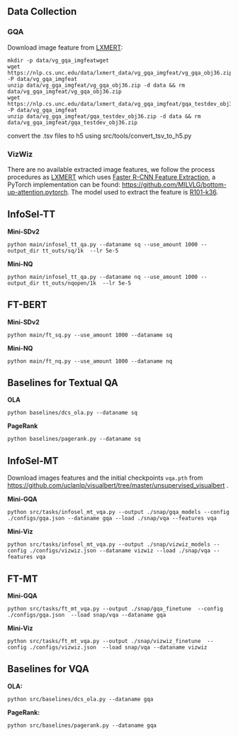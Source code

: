 ## Data Collection

### GQA

Download image feature from [LXMERT](https://github.com/airsplay/lxmert):

```
mkdir -p data/vg_gqa_imgfeatwget
wget https://nlp.cs.unc.edu/data/lxmert_data/vg_gqa_imgfeat/vg_gqa_obj36.zip -P data/vg_gqa_imgfeat
unzip data/vg_gqa_imgfeat/vg_gqa_obj36.zip -d data && rm data/vg_gqa_imgfeat/vg_gqa_obj36.zip
wget https://nlp.cs.unc.edu/data/lxmert_data/vg_gqa_imgfeat/gqa_testdev_obj36.zip -P data/vg_gqa_imgfeat
unzip data/vg_gqa_imgfeat/gqa_testdev_obj36.zip -d data && rm data/vg_gqa_imgfeat/gqa_testdev_obj36.zip
``` 

convert the .tsv files to h5 using src/tools/convert_tsv_to_h5.py

### VizWiz

There are no available extracted image features, we follow the process procedures as  [LXMERT](https://github.com/airsplay/lxmert) which uses [Faster R-CNN Feature Extraction](https://github.com/airsplay/lxmert?tab=readme-ov-file#faster-r-cnn-feature-extraction), a PyTorch implementation can be found: https://github.com/MILVLG/bottom-up-attention.pytorch. The model used to extract the feature is [R101-k36](https://awma1-my.sharepoint.com/:u:/g/personal/yuz_l0_tn/EUKhQ3hSRv9JrrW64qpNLSIBGoOjEGCkF8zvgBP9gKax-w?download=1).



## InfoSel-TT
**Mini-SDv2**
```
python main/infosel_tt_qa.py --dataname sq --use_amount 1000 --output_dir tt_outs/sq/1k  --lr 5e-5 
```

**Mini-NQ**

```
python main/infosel_tt_qa.py --dataname nq --use_amount 1000 --output_dir tt_outs/nqopen/1k  --lr 5e-5 
```

## FT-BERT

**Mini-SDv2**
```
python main/ft_sq.py --use_amount 1000 --dataname sq
```

**Mini-NQ**
```
python main/ft_nq.py --use_amount 1000 --dataname nq
```

## Baselines for Textual QA


**OLA**
```
python baselines/dcs_ola.py --dataname sq
```

**PageRank**
```
python baselines/pagerank.py --dataname sq
```

## InfoSel-MT

Download images features and the initial checkpoints `vqa.pth` from https://github.com/uclanlp/visualbert/tree/master/unsupervised_visualbert .

**Mini-GQA**

```
python src/tasks/infosel_mt_vqa.py --output ./snap/gqa_models --config ./configs/gqa.json --dataname gqa --load ./snap/vqa --features vqa 
```

**Mini-Viz**

```
python src/tasks/infosel_mt_vqa.py --output ./snap/vizwiz_models --config ./configs/vizwiz.json --dataname vizwiz --load ./snap/vqa --features vqa 
```

## FT-MT

**Mini-GQA**
```
python src/tasks/ft_mt_vqa.py --output ./snap/gqa_finetune  --config ./configs/gqa.json  --load snap/vqa --dataname gqa 
```

**Mini-Viz**
```
python src/tasks/ft_mt_vqa.py --output ./snap/vizwiz_finetune  --config ./configs/vizwiz.json  --load snap/vqa --dataname vizwiz 
```

## Baselines for VQA

**OLA:**
```
python src/baselines/dcs_ola.py --dataname gqa
```
**PageRank:**
```
python src/baselines/pagerank.py --dataname gqa
```




